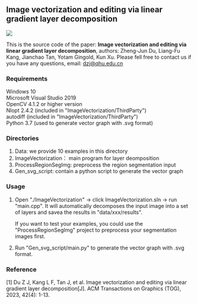 ## Image vectorization and editing via linear gradient layer decomposition

![](https://github.com/Zhengjun-Du/ImageVectorViaLayerDecomposition/blob/main/teaser.png)

This is the source code of the paper: **Image vectorization and editing via linear gradient layer decomposition**, authors: Zheng-Jun Du,  Liang-Fu Kang, Jianchao Tan, Yotam Gingold, Kun Xu. Please fell free to contact us if you have any questions, email: dzj@qhu.edu.cn

### Requirements

Windows 10  
Microsoft Visual Studio 2019  
OpenCV 4.1.2 or higher version  
Nlopt 2.4.2 (included in "ImageVectorization/ThirdParty")  
autodiff (included in "ImageVectorization/ThirdParty")  
Python 3.7 (used to generate vector graph with .svg format) 

### Directories

1. Data: we provide 10 examples in this directory
2. ImageVectorization： main program for layer deomposition
3. ProcessRegionSegImg: preprocess the region segmentation input
4. Gen_svg_script: contain a python script to generate the vector graph 

### Usage

1. Open "./ImageVectorization" -> click ImageVectorization.sln -> run "main.cpp". It will automatically decomposes the input image into a set of layers and savea the results in "data/xxx/results".  

   If you want to test your examples, you could use the "ProcessRegionSegImg" project to preprocess your segmentation images first.

2. Run "Gen_svg_script/main.py" to generate the vector graph with .svg format.

### Reference

[1] Du Z J, Kang L F, Tan J, et al. Image vectorization and editing via linear gradient layer decomposition[J]. ACM Transactions on Graphics (TOG), 2023, 42(4): 1-13.
